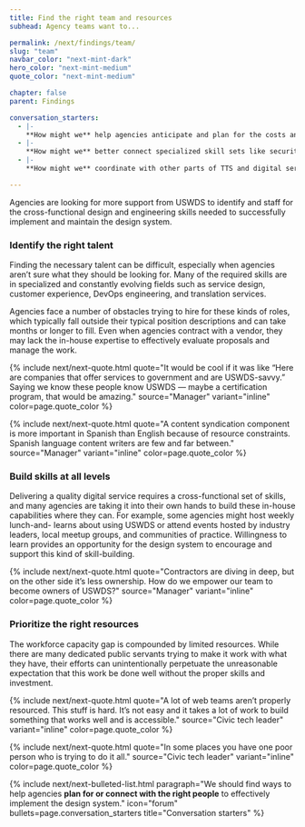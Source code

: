 ```yaml
---
title: Find the right team and resources
subhead: Agency teams want to...

permalink: /next/findings/team/
slug: "team"
navbar_color: "next-mint-dark"
hero_color: "next-mint-medium"
quote_color: "next-mint-medium"

chapter: false
parent: Findings

conversation_starters: 
  - |-
    **How might we** help agencies anticipate and plan for the costs and staffing needs associated with design system adoption?
  - |-
    **How might we** better connect specialized skill sets like security engineers or Spanish language content writers to agencies who need them?
  - |-
    **How might we** coordinate with other parts of TTS and digital services teams throughout government to provide support for design system adoption?

---
```


<section class="next-section">
  <div class="grid-container">
    <div class="grid-row">
      <div class="grid-col-12 tablet:grid-col-8 tablet:margin-x-auto desktop:margin-x-0 next-section-prose" markdown="1">

Agencies are looking for more support from USWDS to identify and staff for the cross-functional design and engineering skills needed to successfully implement and maintain the design system.

### Identify the right talent

Finding the necessary talent can be difficult, especially when agencies aren’t sure what they should be looking for. Many of the required skills are in specialized and constantly evolving fields such as service design, customer experience, DevOps engineering, and translation services.

Agencies face a number of obstacles trying to hire for these kinds of roles, which typically fall outside their typical position descriptions and can take months or longer to fill. Even when agencies contract with a vendor, they may lack the in-house expertise to effectively evaluate proposals and manage the work.


{% include next/next-quote.html quote="It would be cool if it was like “Here are companies that offer services to government and are USWDS-savvy.” Saying we know these people know USWDS — maybe a certification program, that would be amazing." source="Manager" variant="inline" color=page.quote_color %}

{% include next/next-quote.html quote="A content syndication component is more important in Spanish than English because of resource constraints. Spanish language content writers are few and far between." source="Manager" variant="inline" color=page.quote_color %}


### Build skills at all levels

Delivering a quality digital service requires a cross-functional set of skills, and many agencies are taking it into their own hands to build these in-house capabilities where they can. For example, some agencies might host weekly lunch-and- learns about using USWDS or attend events hosted by industry leaders, local meetup groups, and communities of practice. Willingness to learn provides an opportunity for the design system to encourage and support this kind of skill-building.

{% include next/next-quote.html quote="Contractors are diving in deep, but on the other side it’s less ownership. How do we empower our team to become owners of USWDS?" source="Manager" variant="inline" color=page.quote_color %}


### Prioritize the right resources

The workforce capacity gap is compounded by limited resources. While there are many dedicated public servants trying to make it work with
what they have, their efforts can unintentionally perpetuate the unreasonable expectation that this work be done well without the proper skills and investment.

{% include next/next-quote.html quote="A lot of web teams aren’t properly resourced. This stuff is hard. It’s not easy and it takes a lot of work to build something that works well and is accessible." source="Civic tech leader" variant="inline" color=page.quote_color  %}

{% include next/next-quote.html quote="In some places you have one poor person who is trying to do it&nbsp;all." source="Civic tech leader" variant="inline" color=page.quote_color  %}

</div>
    </div>
  </div>
</section>
<div class="bg-{{ page.hero_color}} height-1"></div>
<section class="next-section next-section--shaded">
  <div class="grid-container">
    <div class="grid-row">
      <div class="grid-col-12 tablet:grid-col-8 tablet:margin-x-auto desktop:margin-x-0 margin-top-neg-3 margin-bottom-neg-3 next-section-prose">
        {% include next/next-bulleted-list.html paragraph="We should find ways to help agencies <b>plan for or connect with the right people</b> to effectively implement the design system." icon="forum" bullets=page.conversation_starters title="Conversation starters" %}
      </div>
    </div>
  </div>
</section>